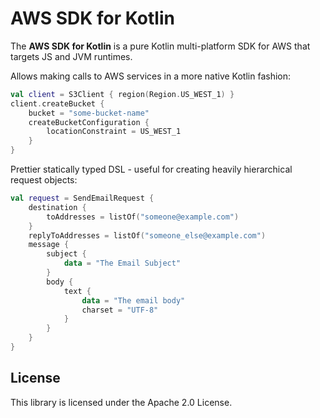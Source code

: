# AWS SDK for Kotlin

The **AWS SDK for Kotlin** is a pure Kotlin multi-platform SDK for AWS that targets JS and JVM runtimes.

Allows making calls to AWS services in a more native Kotlin fashion:

```kotlin
val client = S3Client { region(Region.US_WEST_1) }
client.createBucket {
    bucket = "some-bucket-name"
    createBucketConfiguration {
        locationConstraint = US_WEST_1
    }
}
```

Prettier statically typed DSL - useful for creating heavily hierarchical request objects:

```kotlin
val request = SendEmailRequest {
    destination {
        toAddresses = listOf("someone@example.com")
    }
    replyToAddresses = listOf("someone_else@example.com")
    message {
        subject {
            data = "The Email Subject"
        }
        body {
            text {
                data = "The email body"
                charset = "UTF-8"
            }
        }
    }
}
```

## License

This library is licensed under the Apache 2.0 License. 
